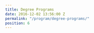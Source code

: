 ```yaml
---
title: Degree Programs
date: 2016-12-02 13:56:00 Z
permalink: "/program/degree-programs/"
position: 6
---
```



